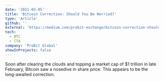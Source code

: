 ```yaml
---
date: '2021-03-05'
title: 'Bitcoin Correction: Should You Be Worried?'
type: 'Article'
github: ''
external: 'https://medium.com/probit-exchange/bitcoin-correction-should-you-be-worried-da3d907c070c'
tech:
  - BTC
  - CTA
company: 'ProBit Global'
showInProjects: false
---
```


Soon after clearing the clouds and topping a market cap of $1 trillion in late February, Bitcoin saw a nosedive in share price. This appears to be the long-awaited correction.
